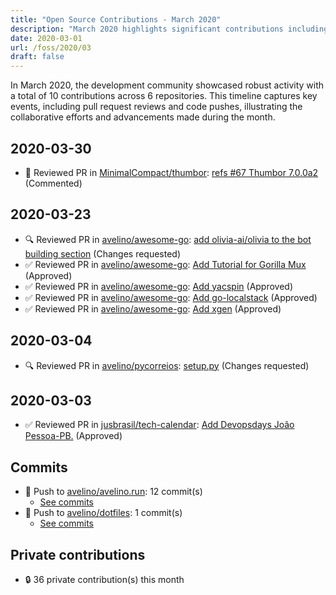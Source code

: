```yaml
---
title: "Open Source Contributions - March 2020"
description: "March 2020 highlights significant contributions including 6 repositories, 8 pull request reviews, and 2 pushes, reflecting active collaboration and development."
date: 2020-03-01
url: /foss/2020/03
draft: false
---
```


In March 2020, the development community showcased robust activity with a total of 10 contributions across 6 repositories. This timeline captures key events, including pull request reviews and code pushes, illustrating the collaborative efforts and advancements made during the month.

## 2020-03-30

- 💬 Reviewed PR in [MinimalCompact/thumbor](https://github.com/MinimalCompact/thumbor): [refs #67 Thumbor 7.0.0a2](https://github.com/MinimalCompact/thumbor/pull/68#pullrequestreview-383808180) (Commented)

## 2020-03-23

- 🔍 Reviewed PR in [avelino/awesome-go](https://github.com/avelino/awesome-go): [add olivia-ai/olivia to the bot building section](https://github.com/avelino/awesome-go/pull/3020#pullrequestreview-379256368) (Changes requested)
- ✅ Reviewed PR in [avelino/awesome-go](https://github.com/avelino/awesome-go): [Add Tutorial for Gorilla Mux ](https://github.com/avelino/awesome-go/pull/3019#pullrequestreview-379255163) (Approved)
- ✅ Reviewed PR in [avelino/awesome-go](https://github.com/avelino/awesome-go): [Add yacspin](https://github.com/avelino/awesome-go/pull/3017#pullrequestreview-379252775) (Approved)
- ✅ Reviewed PR in [avelino/awesome-go](https://github.com/avelino/awesome-go): [Add go-localstack](https://github.com/avelino/awesome-go/pull/3016#pullrequestreview-379252198) (Approved)
- ✅ Reviewed PR in [avelino/awesome-go](https://github.com/avelino/awesome-go): [Add xgen](https://github.com/avelino/awesome-go/pull/3015#pullrequestreview-379248960) (Approved)

## 2020-03-04

- 🔍 Reviewed PR in [avelino/pycorreios](https://github.com/avelino/pycorreios): [setup.py](https://github.com/avelino/pycorreios/pull/27#pullrequestreview-368817697) (Changes requested)

## 2020-03-03

- ✅ Reviewed PR in [jusbrasil/tech-calendar](https://github.com/jusbrasil/tech-calendar): [Add Devopsdays João Pessoa-PB.](https://github.com/jusbrasil/tech-calendar/pull/42#pullrequestreview-368194241) (Approved)

## Commits

- 🔨 Push to [avelino/avelino.run](https://github.com/avelino/avelino.run): 12 commit(s)
  - [See commits](https://github.com/avelino/avelino.run/commits?author=avelino&since=2020-03-01T00:00:00Z&until=2020-03-31T23:59:59Z)
- 🔨 Push to [avelino/dotfiles](https://github.com/avelino/dotfiles): 1 commit(s)
  - [See commits](https://github.com/avelino/dotfiles/commits?author=avelino&since=2020-03-01T00:00:00Z&until=2020-03-31T23:59:59Z)

## Private contributions

- 🔒 36 private contribution(s) this month


